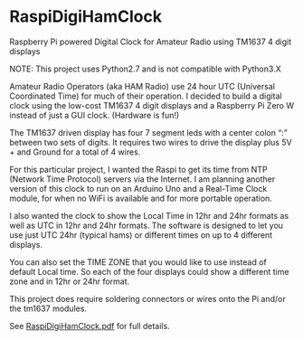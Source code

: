 # RaspiDigiHamClock

Raspberry Pi powered Digital Clock for Amateur Radio using TM1637 4 digit displays

NOTE: This project uses Python2.7 and is not compatible with Python3.X

Amateur Radio Operators (aka HAM Radio) use 24 hour UTC (Universal Coordinated Time) for much of their operation.  I decided to build a digital clock using the low-cost TM1637 4 digit displays and a Raspberry Pi Zero W instead of just a GUI clock. (Hardware is fun!)

The TM1637 driven display has four  7 segment leds with a center colon “:” between two sets of digits. It requires two wires to drive the display plus 5V + and Ground for a total of 4 wires. 

For this particular project, I wanted the Raspi to get its time from NTP (Network Time Protocol) servers via the Internet.  I am planning another version of this clock to run on an Arduino Uno and a Real-Time Clock module, for when no WiFi is available and for more portable operation. 

I also wanted the clock to show the Local Time in 12hr and 24hr formats as well as UTC in 12hr and 24hr formats.  The software is designed to let you use just UTC 24hr (typical hams) or different times on up to 4 different displays. 

You can also set the TIME ZONE that you would like to use instead of default Local time.  So each of the four displays could show a different time zone and in 12hr or 24hr format. 

This project does require soldering connectors or wires onto the Pi and/or the tm1637 modules. 

See [RaspiDigiHamClock.pdf](RaspiDigiHamClock.pdf) for full details.



